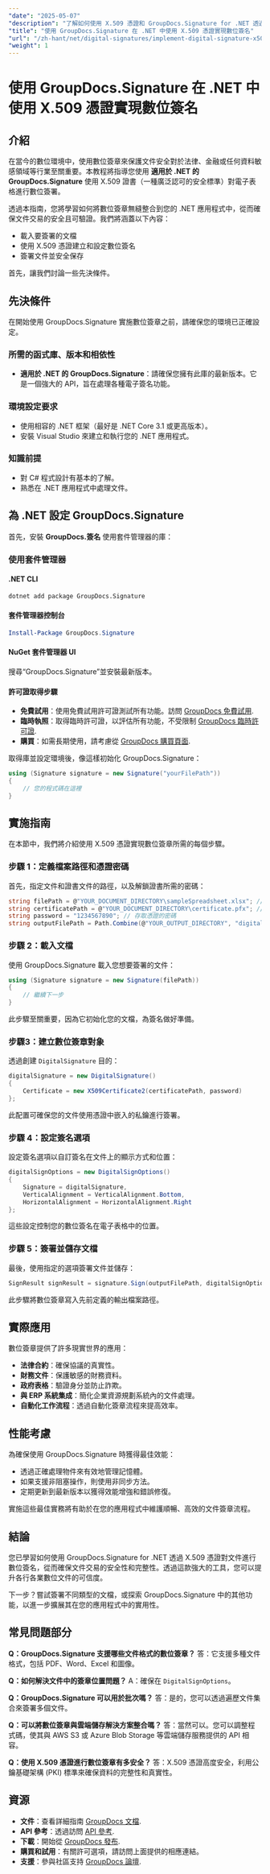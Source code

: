 ```yaml
---
"date": "2025-05-07"
"description": "了解如何使用 X.509 憑證和 GroupDocs.Signature for .NET 透過數位簽章保護文檔，確保真實性和完整性。"
"title": "使用 GroupDocs.Signature 在 .NET 中使用 X.509 憑證實現數位簽名"
"url": "/zh-hant/net/digital-signatures/implement-digital-signature-x509-certificate-dotnet/"
"weight": 1
---
```


# 使用 GroupDocs.Signature 在 .NET 中使用 X.509 憑證實現數位簽名

## 介紹

在當今的數位環境中，使用數位簽章來保護文件安全對於法律、金融或任何資料敏感領域等行業至關重要。本教程將指導您使用 **適用於 .NET 的 GroupDocs.Signature** 使用 X.509 證書（一種廣泛認可的安全標準）對電子表格進行數位簽署。

透過本指南，您將學習如何將數位簽章無縫整合到您的 .NET 應用程式中，從而確保文件交易的安全且可驗證。我們將涵蓋以下內容：

- 載入要簽署的文檔
- 使用 X.509 憑證建立和設定數位簽名
- 簽署文件並安全保存

首先，讓我們討論一些先決條件。

## 先決條件

在開始使用 GroupDocs.Signature 實施數位簽章之前，請確保您的環境已正確設定。

### 所需的函式庫、版本和相依性

- **適用於 .NET 的 GroupDocs.Signature**：請確保您擁有此庫的最新版本。它是一個強大的 API，旨在處理各種電子簽名功能。
  
### 環境設定要求

- 使用相容的 .NET 框架（最好是 .NET Core 3.1 或更高版本）。
- 安裝 Visual Studio 來建立和執行您的 .NET 應用程式。

### 知識前提

- 對 C# 程式設計有基本的了解。
- 熟悉在 .NET 應用程式中處理文件。

## 為 .NET 設定 GroupDocs.Signature

首先，安裝 **GroupDocs.簽名** 使用套件管理器的庫：

### 使用套件管理器

#### .NET CLI
```bash
dotnet add package GroupDocs.Signature
```

#### 套件管理器控制台
```powershell
Install-Package GroupDocs.Signature
```

#### NuGet 套件管理器 UI
搜尋“GroupDocs.Signature”並安裝最新版本。

#### 許可證取得步驟

- **免費試用**：使用免費試用許可證測試所有功能。訪問 [GroupDocs 免費試用](https://releases。groupdocs.com/signature/net/).
- **臨時執照**：取得臨時許可證，以評估所有功能，不受限制 [GroupDocs 臨時許可證](https://purchase。groupdocs.com/temporary-license/).
- **購買**：如需長期使用，請考慮從 [GroupDocs 購買頁面](https://purchase。groupdocs.com/buy).

取得庫並設定環境後，像這樣初始化 GroupDocs.Signature：

```csharp
using (Signature signature = new Signature("yourFilePath"))
{
    // 您的程式碼在這裡
}
```

## 實施指南

在本節中，我們將介紹使用 X.509 憑證實現數位簽章所需的每個步驟。

### 步驟 1：定義檔案路徑和憑證密碼

首先，指定文件和證書文件的路徑，以及解鎖證書所需的密碼：

```csharp
string filePath = @"YOUR_DOCUMENT_DIRECTORY\sampleSpreadsheet.xlsx"; // 文件路徑
string certificatePath = @"YOUR_DOCUMENT_DIRECTORY\certificate.pfx"; // 證書路徑
string password = "1234567890"; // 存取憑證的密碼
string outputFilePath = Path.Combine(@"YOUR_OUTPUT_DIRECTORY", "digitalySigned.xlsx");
```

### 步驟 2：載入文檔

使用 GroupDocs.Signature 載入您想要簽署的文件：

```csharp
using (Signature signature = new Signature(filePath))
{
    // 繼續下一步
}
```

此步驟至關重要，因為它初始化您的文檔，為簽名做好準備。

### 步驟3：建立數位簽章對象

透過創建 `DigitalSignature` 目的：

```csharp
digitalSignature = new DigitalSignature()
{
    Certificate = new X509Certificate2(certificatePath, password)
};
```

此配置可確保您的文件使用憑證中嵌入的私鑰進行簽署。

### 步驟 4：設定簽名選項

設定簽名選項以自訂簽名在文件上的顯示方式和位置：

```csharp
digitalSignOptions = new DigitalSignOptions()
{
    Signature = digitalSignature,
    VerticalAlignment = VerticalAlignment.Bottom,
    HorizontalAlignment = HorizontalAlignment.Right
};
```

這些設定控制您的數位簽名在電子表格中的位置。

### 步驟 5：簽署並儲存文檔

最後，使用指定的選項簽署文件並儲存：

```csharp
SignResult signResult = signature.Sign(outputFilePath, digitalSignOptions);
```

此步驟將數位簽章寫入先前定義的輸出檔案路徑。

## 實際應用

數位簽章提供了許多現實世界的應用：

- **法律合約**：確保協議的真實性。
- **財務文件**：保護敏感的財務資料。
- **政府表格**：驗證身分並防止詐欺。
- **與 ERP 系統集成**：簡化企業資源規劃系統內的文件處理。
- **自動化工作流程**：透過自動化簽章流程來提高效率。

## 性能考慮

為確保使用 GroupDocs.Signature 時獲得最佳效能：

- 透過正確處理物件來有效地管理記憶體。
- 如果支援非阻塞操作，則使用非同步方法。
- 定期更新到最新版本以獲得效能增強和錯誤修復。

實施這些最佳實務將有助於在您的應用程式中維護順暢、高效的文件簽章流程。

## 結論

您已學習如何使用 GroupDocs.Signature for .NET 透過 X.509 憑證對文件進行數位簽名，從而確保文件交易的安全性和完整性。透過這款強大的工具，您可以提升各行各業數位文件的可信度。

下一步？嘗試簽署不同類型的文檔，或探索 GroupDocs.Signature 中的其他功能，以進一步擴展其在您的應用程式中的實用性。

## 常見問題部分

**Q：GroupDocs.Signature 支援哪些文件格式的數位簽章？**
答：它支援多種文件格式，包括 PDF、Word、Excel 和圖像。

**Q：如何解決文件中的簽章位置問題？**
A：確保在 `DigitalSignOptions`。

**Q：GroupDocs.Signature 可以用於批次嗎？**
答：是的，您可以透過遍歷文件集合來簽署多個文件。

**Q：可以將數位簽章與雲端儲存解決方案整合嗎？**
答：當然可以。您可以調整程式碼，使其與 AWS S3 或 Azure Blob Storage 等雲端儲存服務提供的 API 相容。

**Q：使用 X.509 憑證進行數位簽章有多安全？**
答：X.509 憑證高度安全，利用公鑰基礎架構 (PKI) 標準來確保資料的完整性和真實性。

## 資源

- **文件**：查看詳細指南 [GroupDocs 文檔](https://docs。groupdocs.com/signature/net/).
- **API 參考**：透過訪問 [API 參考](https://reference。groupdocs.com/signature/net/).
- **下載**：開始從 [GroupDocs 發布](https://releases。groupdocs.com/signature/net/).
- **購買和試用**：有關許可選項，請訪問上面提供的相應連結。
- **支援**：參與社區支持 [GroupDocs 論壇](https://forum。groupdocs.com/c/signature/).